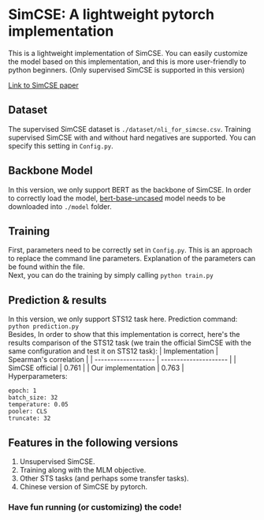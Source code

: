 # SimCSE: A lightweight pytorch implementation

This is a lightweight implementation of SimCSE. You can easily customize the model based on this implementation, and this is more user-friendly to python beginners. (Only supervised SimCSE is supported in this version)

[Link to SimCSE paper](https://arxiv.org/abs/2104.08821v2)

## Dataset
The supervised SimCSE dataset is `./dataset/nli_for_simcse.csv`. Training supervised SimCSE with and without hard negatives are supported. You can specify this setting in `Config.py`.

## Backbone Model
In this version, we only support BERT as the backbone of SimCSE. In order to correctly load the model, [bert-base-uncased](https://huggingface.co/bert-base-uncased) model needs to be downloaded into `./model` folder.

## Training
First, parameters need to be correctly set in `Config.py`. This is an approach to replace the command line parameters. Explanation of the parameters can be found within the file.<br>
Next, you can do the training by simply calling `python train.py`

## Prediction & results
In this version, we only support STS12 task here. Prediction command: `python prediction.py`<br>
Besides, In order to show that this implementation is correct, here's the results comparison of the STS12 task (we train the official SimCSE with the same configuration and test it on STS12 task):
| Implementation       | Spearman's correlation |
| -------------------  | ---------------------  |
| SimCSE official      | 0.761                  |
| Our implementation   | 0.763                  |
<br>
Hyperparameters: 
```
epoch: 1
batch_size: 32
temperature: 0.05
pooler: CLS
truncate: 32
```

## Features in the following versions
1. Unsupervised SimCSE.
2. Training along with the MLM objective.
3. Other STS tasks (and perhaps some transfer tasks).
4. Chinese version of SimCSE by pytorch.


### Have fun running (or customizing) the code!
